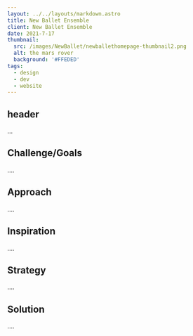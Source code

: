 ```yaml
---
layout: ../../layouts/markdown.astro
title: New Ballet Ensemble
client: New Ballet Ensemble
date: 2021-7-17
thumbnail: 
  src: /images/NewBallet/newballethomepage-thumbnail2.png
  alt: the mars rover
  background: '#FFEDED'
tags:
  - design
  - dev
  - website
---
```


## header

...

## Challenge/Goals

.... 

## Approach

....

## Inspiration 

....

## Strategy 

....

## Solution

.... 
